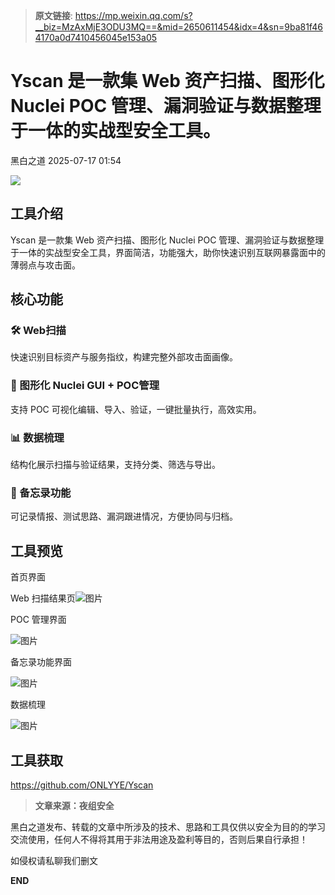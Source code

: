 > **原文链接**: https://mp.weixin.qq.com/s?__biz=MzAxMjE3ODU3MQ==&mid=2650611454&idx=4&sn=9ba81f464170a0d7410456045e153a05

#  Yscan 是一款集 Web 资产扫描、图形化 Nuclei POC 管理、漏洞验证与数据整理于一体的实战型安全工具。  
 黑白之道   2025-07-17 01:54  
  
![](https://mmbiz.qpic.cn/mmbiz_gif/3xxicXNlTXLicwgPqvK8QgwnCr09iaSllrsXJLMkThiaHibEntZKkJiaicEd4ibWQxyn3gtAWbyGqtHVb0qqsHFC9jW3oQ/640?wx_fmt=gif "")  
  
## 工具介绍  
  
Yscan 是一款集 Web 资产扫描、图形化 Nuclei POC 管理、漏洞验证与数据整理于一体的实战型安全工具，界面简洁，功能强大，助你快速识别互联网暴露面中的薄弱点与攻击面。  
## 核心功能  
### 🛠 Web扫描  
  
快速识别目标资产与服务指纹，构建完整外部攻击面画像。  
### 📂 图形化 Nuclei GUI + POC管理  
  
支持 POC 可视化编辑、导入、验证，一键批量执行，高效实用。  
### 📊 数据梳理  
  
结构化展示扫描与验证结果，支持分类、筛选与导出。  
### 📝 备忘录功能  
  
可记录情报、测试思路、漏洞跟进情况，方便协同与归档。  
## 工具预览  
  
首页界面  
  
Web 扫描结果页![图片](https://mmbiz.qpic.cn/sz_mmbiz_png/icZ1W9s2Jp2WsFPP3jv16SWiazs87MoHKX8H3K3sgImId5bNAcM3SLmBrjTUwn0RpIibmNzhdU9V2UZMrwNIXcb9A/640?wx_fmt=png&from=appmsg&watermark=1&tp=wxpic&wxfrom=5&wx_lazy=1 "")  
  
  
POC 管理界面  
  
![图片](https://mmbiz.qpic.cn/sz_mmbiz_png/icZ1W9s2Jp2WsFPP3jv16SWiazs87MoHKX3JyJzCHTozicuYRQuURsqKOPTodERbGJ4UpgMlovuhZ6zEpDXicbgNGA/640?wx_fmt=png&from=appmsg&watermark=1&tp=wxpic&wxfrom=5&wx_lazy=1 "")  
  
备忘录功能界面  
  
![图片](https://mmbiz.qpic.cn/sz_mmbiz_png/icZ1W9s2Jp2WsFPP3jv16SWiazs87MoHKXWmOzqKLZXiaVovbGpr75Huh5SZSZ0qOMc0xaVJmFwqPlFFxKdUUuwGQ/640?wx_fmt=png&from=appmsg&watermark=1&tp=wxpic&wxfrom=5&wx_lazy=1 "")  
  
数据梳理  
  
![图片](https://mmbiz.qpic.cn/sz_mmbiz_png/icZ1W9s2Jp2WsFPP3jv16SWiazs87MoHKXNFqTH7yjo0icfZJkOu2WZjCbKuZ4zKfKLxplvK0IxcD4ME7fGkFJbyQ/640?wx_fmt=png&from=appmsg&watermark=1&tp=wxpic&wxfrom=5&wx_lazy=1 "")  
  
  
## 工具获取  
  
  
  
https://github.com/ONLYYE/Yscan  
  
  
> **文章来源：夜组安全**  
  
  
  
黑白之道发布、转载的文章中所涉及的技术、思路和工具仅供以安全为目的的学习交流使用，任何人不得将其用于非法用途及盈利等目的，否则后果自行承担！  
  
如侵权请私聊我们删文  
  
  
**END**  
  
  
